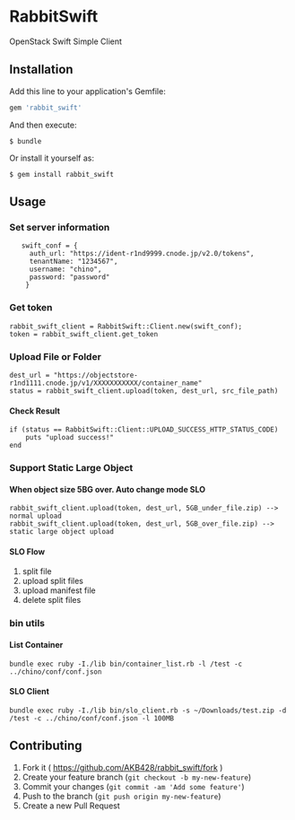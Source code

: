 # RabbitSwift

OpenStack Swift Simple Client

## Installation

Add this line to your application's Gemfile:

```ruby
gem 'rabbit_swift'
```

And then execute:

    $ bundle

Or install it yourself as:

    $ gem install rabbit_swift

## Usage

### Set server information

```
   swift_conf = {
     auth_url: "https://ident-r1nd9999.cnode.jp/v2.0/tokens",
     tenantName: "1234567",
     username: "chino",
     password: "password"
    }
```

### Get token

    rabbit_swift_client = RabbitSwift::Client.new(swift_conf);
    token = rabbit_swift_client.get_token

### Upload File or Folder

    dest_url = "https://objectstore-r1nd1111.cnode.jp/v1/XXXXXXXXXXX/container_name"
    status = rabbit_swift_client.upload(token, dest_url, src_file_path)

#### Check Result
    if (status == RabbitSwift::Client::UPLOAD_SUCCESS_HTTP_STATUS_CODE) 
        puts "upload success!"
    end 

### Support Static Large Object

#### When object size 5BG over. Auto change mode SLO
    rabbit_swift_client.upload(token, dest_url, 5GB_under_file.zip) --> normal upload
    rabbit_swift_client.upload(token, dest_url, 5GB_over_file.zip) --> static large object upload

#### SLO Flow
1. split file
2. upload split files
3. upload manifest file
4. delete split files

### bin utils

#### List Container
    bundle exec ruby -I./lib bin/container_list.rb -l /test -c ../chino/conf/conf.json
#### SLO Client
    bundle exec ruby -I./lib bin/slo_client.rb -s ~/Downloads/test.zip -d /test -c ../chino/conf/conf.json -l 100MB



## Contributing

1. Fork it ( https://github.com/AKB428/rabbit_swift/fork )
2. Create your feature branch (`git checkout -b my-new-feature`)
3. Commit your changes (`git commit -am 'Add some feature'`)
4. Push to the branch (`git push origin my-new-feature`)
5. Create a new Pull Request
